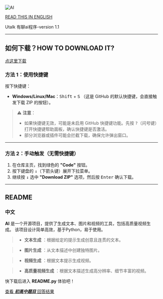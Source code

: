 ![AI](https://img.picgo.net/2025/04/30/1837a59632b11cabc.png)

[READ THIS IN ENGLISH](https://github.com/CLSshizhuoyu/ai/blob/main/README_en.md)

Utalk 有聊ai程序-version 1.1

---

## 如何下载？HOW TO DOWNLOAD IT?

[点这里下载](https://github.com/CLSshizhuoyu/ai/archive/refs/heads/main.zip)

### **方法 1：使用快捷键**
按下快捷键：
   - **Windows/Linux/Mac**：<kbd>Shift</kbd> + <kbd>S</kbd> 
   （这是 GitHub 的默认快捷键，会直接触发下载 ZIP 的按钮）。

> ⚠️ **注意**：  
> - 如果快捷键无效，可能是未启用 GitHub 快捷键功能。先按 <kbd>?</kbd>（问号键）打开快捷键帮助面板，确认快捷键是否激活。  
> - 部分浏览器或插件可能会拦截下载，确保允许弹出窗口。

---

### **方法 2：手动触发（无需快捷键）**
1. 在仓库主页，找到绿色的 **"Code"** 按钮。
2. 按下键盘的 <kbd>↓</kbd>（下箭头键）展开下拉菜单。
3. 继续按 <kbd>↓</kbd> 选中 **"Download ZIP"** 选项，然后按 <kbd>Enter</kbd> 确认下载。

---  

## README

### 中文

**AI** 是一个开源项目，提供了生成文本、图片和视频的工具，包括高质量视频生成。
	该项目设计简单高效，基于Python，易于使用。

> + **文本生成** ：根据给定的提示生成创意且连贯的文本。

> + **图片生成** ：从文本描述中创建独特图片。

> + **视频生成** ：根据文本提示生成视频。

> + **高质量视频生成** ：根据文本描述生成高分辨率、细节丰富的视频。

快下载后进入 **README.py** 体验吧！

[查看 ***初高中题目*** 回答结果](https://github.com/CLSshizhuoyu/ai/blob/main/testResult.md)
